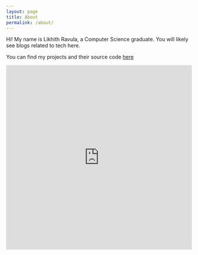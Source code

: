 ```yaml
---
layout: page
title: About
permalink: /about/
---
```


Hi! My name is Likhith Ravula, a Computer Science graduate.
You will likely see blogs related to tech here.

You can find my projects and their source code [here](https://github.com/likhithravula)

<iframe src="https://drive.google.com/file/d/1Vzw8EHaIU49dk7p5XG82pH2ct_zdw6D8/preview" width="100%" height="500px" style="border: none;"></iframe>
